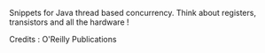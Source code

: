 Snippets for Java thread based concurrency. Think about registers, transistors and all the hardware !

Credits : O'Reilly Publications
